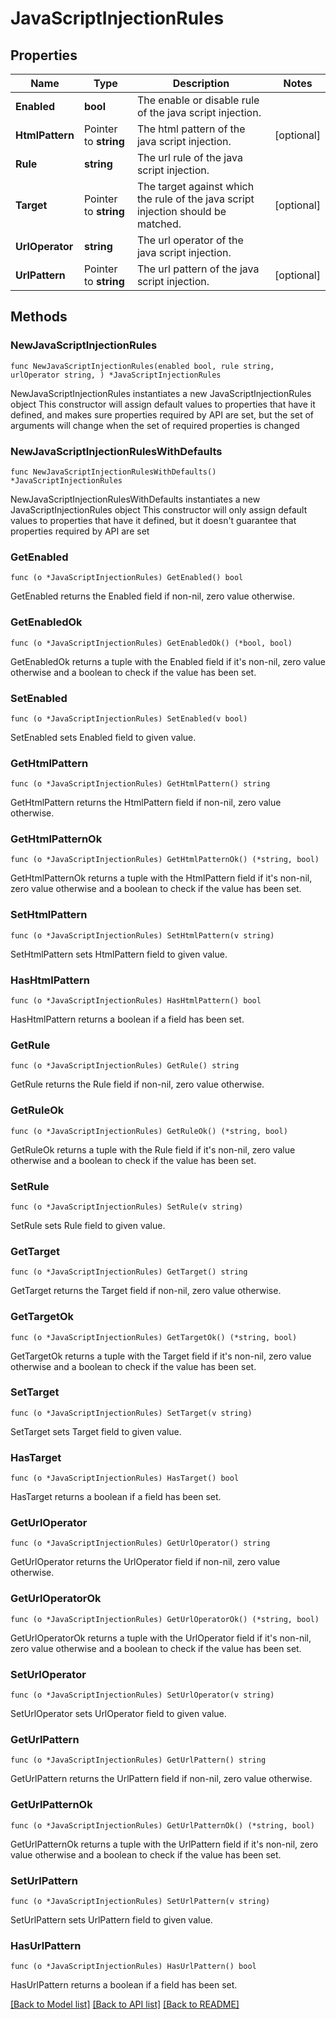 # JavaScriptInjectionRules

## Properties

Name | Type | Description | Notes
------------ | ------------- | ------------- | -------------
**Enabled** | **bool** | The enable or disable rule of the java script injection. | 
**HtmlPattern** | Pointer to **string** | The html pattern of the java script injection. | [optional] 
**Rule** | **string** | The url rule of the java script injection. | 
**Target** | Pointer to **string** | The target against which the rule of the java script injection should be matched. | [optional] 
**UrlOperator** | **string** | The url operator of the java script injection. | 
**UrlPattern** | Pointer to **string** | The url pattern of the java script injection. | [optional] 

## Methods

### NewJavaScriptInjectionRules

`func NewJavaScriptInjectionRules(enabled bool, rule string, urlOperator string, ) *JavaScriptInjectionRules`

NewJavaScriptInjectionRules instantiates a new JavaScriptInjectionRules object
This constructor will assign default values to properties that have it defined,
and makes sure properties required by API are set, but the set of arguments
will change when the set of required properties is changed

### NewJavaScriptInjectionRulesWithDefaults

`func NewJavaScriptInjectionRulesWithDefaults() *JavaScriptInjectionRules`

NewJavaScriptInjectionRulesWithDefaults instantiates a new JavaScriptInjectionRules object
This constructor will only assign default values to properties that have it defined,
but it doesn't guarantee that properties required by API are set

### GetEnabled

`func (o *JavaScriptInjectionRules) GetEnabled() bool`

GetEnabled returns the Enabled field if non-nil, zero value otherwise.

### GetEnabledOk

`func (o *JavaScriptInjectionRules) GetEnabledOk() (*bool, bool)`

GetEnabledOk returns a tuple with the Enabled field if it's non-nil, zero value otherwise
and a boolean to check if the value has been set.

### SetEnabled

`func (o *JavaScriptInjectionRules) SetEnabled(v bool)`

SetEnabled sets Enabled field to given value.


### GetHtmlPattern

`func (o *JavaScriptInjectionRules) GetHtmlPattern() string`

GetHtmlPattern returns the HtmlPattern field if non-nil, zero value otherwise.

### GetHtmlPatternOk

`func (o *JavaScriptInjectionRules) GetHtmlPatternOk() (*string, bool)`

GetHtmlPatternOk returns a tuple with the HtmlPattern field if it's non-nil, zero value otherwise
and a boolean to check if the value has been set.

### SetHtmlPattern

`func (o *JavaScriptInjectionRules) SetHtmlPattern(v string)`

SetHtmlPattern sets HtmlPattern field to given value.

### HasHtmlPattern

`func (o *JavaScriptInjectionRules) HasHtmlPattern() bool`

HasHtmlPattern returns a boolean if a field has been set.

### GetRule

`func (o *JavaScriptInjectionRules) GetRule() string`

GetRule returns the Rule field if non-nil, zero value otherwise.

### GetRuleOk

`func (o *JavaScriptInjectionRules) GetRuleOk() (*string, bool)`

GetRuleOk returns a tuple with the Rule field if it's non-nil, zero value otherwise
and a boolean to check if the value has been set.

### SetRule

`func (o *JavaScriptInjectionRules) SetRule(v string)`

SetRule sets Rule field to given value.


### GetTarget

`func (o *JavaScriptInjectionRules) GetTarget() string`

GetTarget returns the Target field if non-nil, zero value otherwise.

### GetTargetOk

`func (o *JavaScriptInjectionRules) GetTargetOk() (*string, bool)`

GetTargetOk returns a tuple with the Target field if it's non-nil, zero value otherwise
and a boolean to check if the value has been set.

### SetTarget

`func (o *JavaScriptInjectionRules) SetTarget(v string)`

SetTarget sets Target field to given value.

### HasTarget

`func (o *JavaScriptInjectionRules) HasTarget() bool`

HasTarget returns a boolean if a field has been set.

### GetUrlOperator

`func (o *JavaScriptInjectionRules) GetUrlOperator() string`

GetUrlOperator returns the UrlOperator field if non-nil, zero value otherwise.

### GetUrlOperatorOk

`func (o *JavaScriptInjectionRules) GetUrlOperatorOk() (*string, bool)`

GetUrlOperatorOk returns a tuple with the UrlOperator field if it's non-nil, zero value otherwise
and a boolean to check if the value has been set.

### SetUrlOperator

`func (o *JavaScriptInjectionRules) SetUrlOperator(v string)`

SetUrlOperator sets UrlOperator field to given value.


### GetUrlPattern

`func (o *JavaScriptInjectionRules) GetUrlPattern() string`

GetUrlPattern returns the UrlPattern field if non-nil, zero value otherwise.

### GetUrlPatternOk

`func (o *JavaScriptInjectionRules) GetUrlPatternOk() (*string, bool)`

GetUrlPatternOk returns a tuple with the UrlPattern field if it's non-nil, zero value otherwise
and a boolean to check if the value has been set.

### SetUrlPattern

`func (o *JavaScriptInjectionRules) SetUrlPattern(v string)`

SetUrlPattern sets UrlPattern field to given value.

### HasUrlPattern

`func (o *JavaScriptInjectionRules) HasUrlPattern() bool`

HasUrlPattern returns a boolean if a field has been set.


[[Back to Model list]](../README.md#documentation-for-models) [[Back to API list]](../README.md#documentation-for-api-endpoints) [[Back to README]](../README.md)



